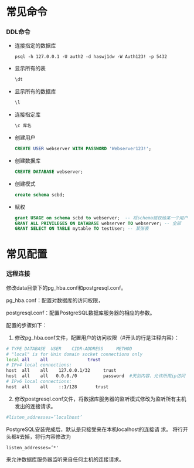# 常见命令

### DDL命令

- 连接指定的数据库

  ```shell
  psql -h 127.0.0.1 -U auth2 -d haswj1dw -W Auth123! -p 5432
  ```

- 显示所有的表

  ```sql
  \dt
  ```

- 显示所有的数据库

  ```sql
  \l
  ```

- 连接指定库

  ```sql
  \c 库名
  ```

- 创建用户

  ```sql
  CREATE USER webserver WITH PASSWORD 'Webserver123!';  
  ```

- 创建数据库

  ```sql
  CREATE DATABASE webserver;
  ```

- 创建模式

  ```sql
  create schema scbd;
  ```

- 赋权

  ```sql
  grant USAGE on schema scbd to webserver;  -- 将schema赋权给某一个用户
  GRANT ALL PRIVILEGES ON DATABASE webserver TO webserver; -- 全部
  GRANT SELECT ON TABLE mytable TO testUser; -- 某张表
  ```
  
  

# 常见配置

### 远程连接

修改data目录下的pg_hba.conf和postgresql.conf。

pg_hba.conf：配置对数据库的访问权限，

postgresql.conf：配置PostgreSQL数据库服务器的相应的参数。

配置的步骤如下：

1. 修改pg_hba.conf文件，配置用户的访问权限（#开头的行是注释内容）：

```bash
# TYPE DATABASE  USER    CIDR-ADDRESS     METHOD
# "local" is for Unix domain socket connections only
local all    all               trust
# IPv4 local connections:
host  all    all    127.0.0.1/32     trust
host  all    all   0.0.0./0          password  #天剑内容，允许所用ip访问
# IPv6 local connections:
host  all    all    ::1/128       trust
```

2. 修改postgresql.conf文件，将数据库服务器的监听模式修改为监听所有主机发出的连接请求。

```bash
#listen_addresses=’localhost’  
```

PostgreSQL安装完成后，默认是只接受来在本机localhost的连接请 求。
 将行开头都#去掉，将行内容修改为

```undefined
listen_addresses=’*'
```

来允许数据库服务器监听来自任何主机的连接请求。

